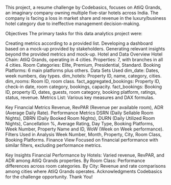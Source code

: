 This project, a resume challenge by Codebasics, focuses on AtliQ Grands, an imaginary company owning multiple five-star hotels across India. The company is facing a loss in market share and revenue in the luxury/business hotel category due to ineffective management decision-making.

Objectives
The primary tasks for this data analytics project were:

Creating metrics according to a provided list.
Developing a dashboard based on a mock-up provided by stakeholders.
Generating relevant insights beyond the provided metrics and mock-up.
Hotel and Data Overview
Hotel Chain: AtliQ Grands, operating in 4 cities.
Properties: 7, with branches in all 4 cities.
Room Categories: Elite, Premium, Presidential, Standard.
Booking Platforms: 6 main platforms plus others.
Data Sets Used
dim_date: Dates, week numbers, day types.
dim_hotels: Property ID, name, category, cities.
dim_rooms: Room ID, room class.
fact_aggregated_bookings: Property ID, check-in date, room category, bookings, capacity.
fact_bookings: Booking ID, property ID, dates, guests, room category, booking platform, ratings, status, revenue.
Metrics List: Various key measures and DAX formulas.

Key Financial Metrics
Revenue, RevPAR (Revenue per available room), ADR (Average Daily Rate).
Performance Metrics
DSRN (Daily Sellable Room Nights), DBRN (Daily Booked Room Nights), DURN (Daily Utilized Room Nights), Cancellation %, Average Rating, Day Type, Booking Platforms, Week Number, Property Name and ID, WoW (Week on Week performance).
Filters Used in Analysis
Week Number, Month, Property, City, Room Class, Booking Platforms.
Finance View
Focused on financial performance with similar filters, excluding performance metrics.

Key Insights
Financial Performance by Hotels: Varied revenue, RevPAR, and ADR among AtliQ Grands properties.
By Room Class: Performance differences across room categories.
By City: Revenue and rate comparisons among cities where AtliQ Grands operates.
Acknowledgments
Codebasics for the challenge opportunity.
Thank You!
